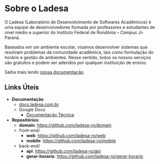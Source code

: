 <!-- adicionar logo do ladesa -->

# Sobre o Ladesa

O Ladesa (Laboratório de Desenvolvimento de Softwares Acadêmicos) é uma equipe de desenvolvedores formada por professores e estudantes de nível médio e superior do Instituto Federal de Rondônia – _Campus_ Ji-Paraná.

Baseados em um ambiente escolar, visamos desenvolver sistemas que resolvam problemas da comunidade acadêmica, tais como formulação do horário e gestão de ambientes. Nesse sentido, todos os nossos serviços são gratuitos e podem ser aderidos por qualquer instituição de ensino.

Saiba mais lendo [nossa documentação](https://docs.ladesa.com.br/introduction/systems).

## Links Úteis

- **Documentação**
  - [docs.ladesa.com.br](https://docs.ladesa.com.br/) 
  - Google Docs
    - [Documentação Técnica](https://docs.google.com/document/d/1HB6QzwVzIVluIq6WzlZJ68DHcR_M7PNXsbHyp2g5BlU/edit?usp=sharing)
- **Repositórios**:
  - **domain**: https://github.com/ladesa-ro/domain
  - front-end/
    - **web**: https://github.com/ladesa-ro/web
    - **mobile**: https://github.com/ladesa-ro/mobile
  - back-end/
    - **api**: https://github.com/ladesa-ro/api
    - **gerar-horario**: https://github.com/ladesa-ro/gerar-horario

<!-- ### Equipe -->

<!-- adicionar os contributors -->

